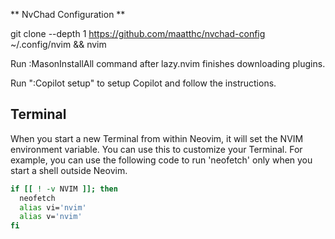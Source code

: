 ** NvChad Configuration **

git clone --depth 1 https://github.com/maatthc/nvchad-config ~/.config/nvim && nvim


Run :MasonInstallAll command after lazy.nvim finishes downloading plugins.

Run ":Copilot setup" to setup Copilot and follow the instructions.


## Terminal
When you start a new Terminal from within Neovim, it will set the NVIM environment variable. 
You can use this to customize your Terminal. 
For example, you can use the following code to run 'neofetch' only when you start a shell outside Neovim.

```bash
if [[ ! -v NVIM ]]; then
  neofetch
  alias vi='nvim'
  alias v='nvim'
fi
```
